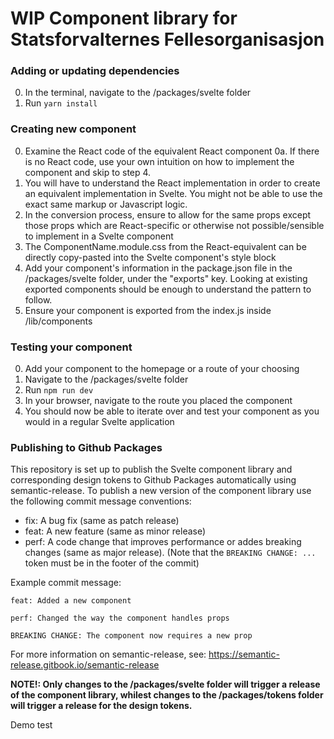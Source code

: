 # WIP Component library for Statsforvalternes Fellesorganisasjon

### Adding or updating dependencies

0. In the terminal, navigate to the /packages/svelte folder
1. Run `yarn install`

### Creating new component

0. Examine the React code of the equivalent React component
   0a. If there is no React code, use your own intuition on how to implement the component and skip to step 4.
1. You will have to understand the React implementation in order to create an equivalent implementation in Svelte. You might not be able to use the exact same markup or Javascript logic.
2. In the conversion process, ensure to allow for the same props except those props which are React-specific or otherwise not possible/sensible to implement in a Svelte component
3. The ComponentName.module.css from the React-equivalent can be directly copy-pasted into the Svelte component's style block
4. Add your component's information in the package.json file in the /packages/svelte folder, under the "exports" key. Looking at existing exported components should be enough to understand the pattern to follow.
5. Ensure your component is exported from the index.js inside /lib/components

### Testing your component

0. Add your component to the homepage or a route of your choosing
1. Navigate to the /packages/svelte folder
2. Run `npm run dev`
3. In your browser, navigate to the route you placed the component
4. You should now be able to iterate over and test your component as you would in a regular Svelte application

### Publishing to Github Packages

This repository is set up to publish the Svelte component library and corresponding design tokens to Github Packages automatically using semantic-release. To publish a new version of the component library use the following commit message conventions:

- fix: A bug fix (same as patch release)
- feat: A new feature (same as minor release)
- perf: A code change that improves performance or addes breaking changes (same as major release). (Note that the `BREAKING CHANGE: ...` token must be in the footer of the commit)

Example commit message:

```
feat: Added a new component
```

```
perf: Changed the way the component handles props

BREAKING CHANGE: The component now requires a new prop
```

For more information on semantic-release, see: https://semantic-release.gitbook.io/semantic-release

**NOTE!: Only changes to the /packages/svelte folder will trigger a release of the component library, whilest changes to the /packages/tokens folder will trigger a release for the design tokens.**

Demo test
